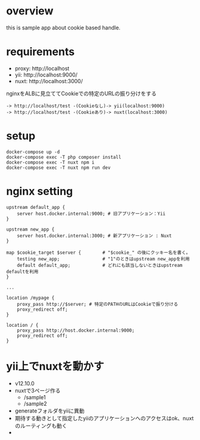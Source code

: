 # overview

this is sample app about cookie based handle.

# requirements

- proxy: http://localhost
- yii: http://localhost:9000/
- nuxt: http://localhost:3000/

nginxをALBに見立ててCookieでの特定のURLの振り分けをする

```
-> http://localhost/test -(Cookieなし)-> yii(localhost:9000)
-> http://localhost/test -(Cookieあり)-> nuxt(localhost:3000)
```

# setup

```
docker-compose up -d
docker-compose exec -T php composer install
docker-compose exec -T nuxt npm i
docker-compose exec -T nuxt npm run dev
```

# nginx setting

```
upstream default_app {
    server host.docker.internal:9000; # 旧アプリケーション：Yii
}

upstream new_app {
    server host.docker.internal:3000; # 新アプリケーション : Nuxt
}

map $cookie_target $server {        # "$cookie_" の後にクッキー名を書く。
    testing new_app;                # "1"のときはupstream new_appを利用
    default default_app;            # どれにも該当しないときはupstream defaultを利用
}

...

location /mypage {
    proxy_pass http://$server; # 特定のPATHのURLはCookieで振り分ける
    proxy_redirect off;
}

location / {
    proxy_pass http://host.docker.internal:9000;
    proxy_redirect off;
}

```

# yii上でnuxtを動かす

- v12.10.0
- nuxtで3ページ作る
    - /sample1
    - /sample2
- generateフォルダをyiiに異動
- 期待する動きとして指定したyiiのアプリケーションへのアクセスはok、nuxtのルーティングも動く
- 
